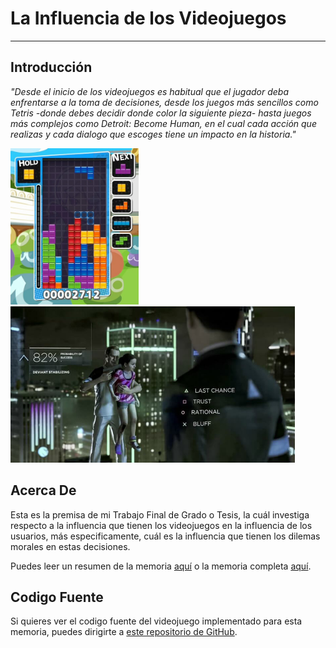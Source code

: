# La Influencia de los Videojuegos 
---

## Introducción
*"Desde el inicio de los videojuegos es habitual que el jugador deba enfrentarse a la toma de decisiones, desde los juegos más sencillos como Tetris -donde debes decidir donde color la siguiente pieza- hasta juegos más complejos como Detroit: Become Human, en el cual cada acción que realizas y cada dialogo que escoges tiene un impacto en la historia."*

<img src="Memoria/imgs/tetris.png" alt="Tetris" height="250"> <img src="Memoria/imgs/detroit-choices.jpg" alt="Detroit: Become Human" height="250">

## Acerca De

Esta es la premisa de mi Trabajo Final de Grado o Tesis, la cuál investiga respecto a la influencia que tienen los videojuegos en la influencia de los usuarios, más especificamente, cuál es la influencia que tienen los dilemas morales en estas decisiones.

Puedes leer un resumen de la memoria [aquí](Resumen/main.pdf) o la memoria completa [aquí](Memoria/main.pdf).

## Codigo Fuente

Si quieres ver el codigo fuente del videojuego implementado para esta memoria, puedes dirigirte a [este repositorio de GitHub](https://github.com/Jfriffoa/TFG).